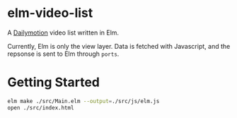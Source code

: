 # elm-video-list

A [Dailymotion](http://www.dailymotion.com) video list written in Elm.

Currently, Elm is only the view layer. Data is fetched with Javascript, and the repsonse is sent to Elm through `ports`.

# Getting Started

```bash
elm make ./src/Main.elm --output=./src/js/elm.js
open ./src/index.html
```
